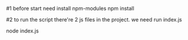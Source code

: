 
#1 before start need  install npm-modules
npm install

#2 to run the script
there're 2 js files in the project. we need run index.js

node index.js
